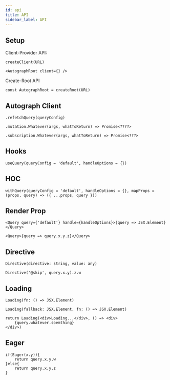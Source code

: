 ```yaml
---
id: api
title: API
sidebar_label: API
---
```



## Setup


Client-Provider API:

`createClient(URL)`

`<AutographRoot client={} />`


Create-Root API

`const AutographRoot = createRoot(URL)`


## Autograph Client

`.refetchQuery(queryConfig)`


`.mutation.Whatever(args, whatToReturn) => Promise<????>`


`.subscription.Whatever(args, whatToReturn) => Promise<???>`



## Hooks

`useQuery(queryConfig = 'default', handleOptions = {})`


## HOC

`withQuery(queryConfig = 'default', handleOptions = {}, mapProps = (props, query) => ({ ...props, query }))`


## Render Prop

`<Query query={'default'} handle={handleOptions}>{query => JSX.Element}</Query>`

`<Query>{query => query.x.y.z}</Query>`


## Directive

`Directive(directive: string, value: any)`


`Directive('@skip', query.x.y).z.w`



## Loading

`Loading(fn: () => JSX.Element)`

`Loading(fallback: JSX.Element, fn: () => JSX.Element)`


```
return Loading(<div>Loading...</div>, () => <div>
    {query.whatever.soemthing}
</div>)
```

## Eager

```
if(Eager(x.y)){
    return query.x.y.w
}else{
    return query.x.y.z
}
```